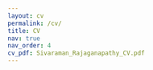 ```yaml
---
layout: cv
permalink: /cv/
title: CV
nav: true
nav_order: 4
cv_pdf: Sivaraman_Rajaganapathy_CV.pdf
---
```

